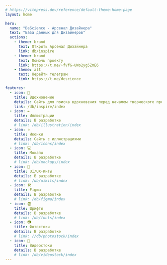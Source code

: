 ```yaml
---
# https://vitepress.dev/reference/default-theme-home-page
layout: home

hero:
  name: "DeScience - Арсенал Дизайнера"
  text: "База данных для Дизайнеров"
  actions:
    - theme: brand
      text: Открыть Арсенал Дизайнера
      link: db/inspire
    - theme: brand
      text: Помочь проекту
      link: https://t.me/+fVfG-UWo2yg5ZmE6
    - theme: alt
      text: Перейти телеграм
      link: https://t.me/descience

features:
  - icon: 💭
    title: Вдохновение
    details: Сайты для поиска вдохновения перед началом творческого процесса
    link: /db/inspire/index
  - icon: ✒️
    title: Иллюстрации
    details: В разработке
    # link: /db/illustration/index
  - icon: ⭐️
    title: Иконки
    details: Сайты с иллюстрациями
    # link: /db/icons/index
  - icon: 💻
    title: Мокапы
    details: В разработке
    # link: /db/mockups/index
  - icon: 🐳
    title: UI/UX-Киты
    details: В разработке
    # link: /db/uikits/index
  - icon: 🛠
    title: Figma
    details: В разработке
    # link: /db/figma/index
  - icon: 🆎
    title: Шрифты
    details: В разработке
    # link: /db/fonts/index
  - icon: 📷
    title: Фотостоки
    details: В разработке
    # link: //db/photostock/index
  - icon: 🎥
    title: Видеостоки
    details: В разработке
    # link: /db/videostock/index
---
```


